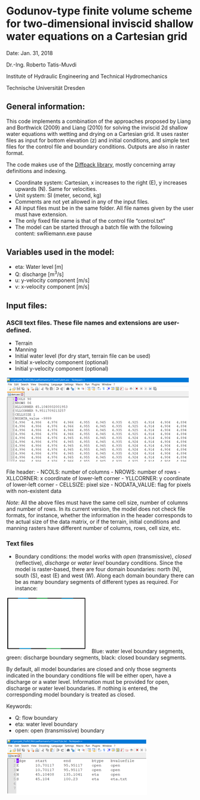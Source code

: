# Godunov-type finite volume scheme for two-dimensional inviscid shallow water equations on a Cartesian grid

Date: Jan. 31, 2018

Dr.-Ing. Roberto Tatis-Muvdi

Institute of Hydraulic Engineering and Technical Hydromechanics

Technische Universität  Dresden

## General information:

This code implements a combination of the approaches proposed by Liang and Borthwick (2009) and Liang (2010) for solving the inviscid 2d shallow water equations with wetting and drying on a Cartesian grid. It uses raster files as input for bottom elevation (z) and initial conditions, and simple text files for the control file and boundary conditions. Outputs are also in raster format.

The code makes use of the [Diffpack library](http://diffpack.de/), mostly concerning array definitions and indexing.

- Coordinate system: Cartesian, x increases to the right (E), y increases upwards (N). Same for velocities.
- Unit system: SI (meter, second, kg)
- Comments are not yet allowed in any of the input files.
- All input files must be in the same folder. All file names given by the user must have extension.
- The only fixed file name is that of the control file “control.txt”
- The model can be started through a batch file with the following content:
  swRiemann.exe
  pause

## Variables used in the model:
- eta: Water level \[m\]
- Q: discharge \[m<sup>3</sup>/s\]
- u: y-velocity component	\[m/s\]
- v: x-velocity component	\[m/s\]

## Input files:

### ASCII text files. These file names and extensions are user-defined.
  - Terrain
  - Manning
  - Initial water level (for dry start, terrain file can be used)
  - Initial x-velocity component (optional)
  - Initial y-velocity component (optional)

![File format](https://github.com/robetatis/sweRiemann/blob/master/fileFormat.png)

  File header:
    - NCOLS: number of columns
    - NROWS: number of rows
    - XLLCORNER: x coordinate of lower-left corner
    - YLLCORNER: y coordinate of lower-left corner
    - CELLSIZE: pixel size
    - NODATA_VALUE: flag for pixels with non-existent data

*Note*: All the above files must have the same cell size, number of columns and number of rows. In its current version, the model does not check file formats, for instance, whether the information in the header corresponds to the actual size of the data matrix, or if the terrain, initial conditions and manning rasters have different number of columns, rows, cell size, etc.

### Text files
- Boundary conditions: the model works with *open* (transmissive), *closed* (reflective), *discharge* or *water level* boundary conditions. 
Since the model is raster-based, there are four domain boundaries: north (N), south (S), east (E) and west (W). Along each domain boundary there can be as many boundary segments of different types as required. For instance:

![Boundary segments](https://github.com/robetatis/sweRiemann/blob/master/bc.png)
Blue: water level boundary segments, green: discharge boundary segments, black: closed boundary segments.

By default, all model boundaries are closed and only those segments indicated in the boundary conditions file will be either open, have a discharge or a water level. Information must be provided for open, discharge or water level boundaries. If nothing is entered, the corresponding model boundary is treated as closed. 

Keywords:
- Q: flow boundary
- eta: water level boundary
- open: open (transmissive) boundary

![File format](https://github.com/robetatis/sweRiemann/blob/master/bcFile.png)

